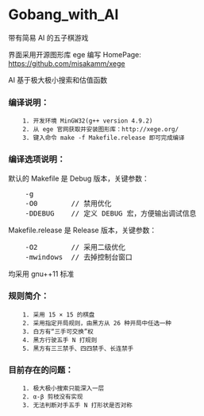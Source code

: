 Gobang_with_AI
=====
带有简易 AI 的五子棋游戏

界面采用开源图形库 ege 编写 
HomePage: https://github.com/misakamm/xege

AI 基于极大极小搜索和估值函数

### 编译说明：
        1. 开发环境 MinGW32(g++ version 4.9.2)
        2. 从 ege 官网获取并安装图形库：http://xege.org/
        3. 键入命令 make -f Makefile.release 即可完成编译

### 编译选项说明：
默认的 Makefile 是 Debug 版本，关键参数：
<pre>
    -g
    -O0        // 禁用优化
    -DDEBUG    // 定义 DEBUG 宏，方便输出调试信息
</pre>
Makefile.release 是 Release 版本，关键参数：
<pre>
    -O2        // 采用二级优化
    -mwindows  // 去掉控制台窗口
</pre>
均采用 gnu++11 标准

### 规则简介：
        1. 采用 15 × 15 的棋盘
        2. 采用指定开局规则，由黑方从 26 种开局中任选一种
        3. 白方有“三手可交换”权
        4. 黑方行驶五手 N 打规则
        5. 黑方有三三禁手、四四禁手、长连禁手

### 目前存在的问题：
        1. 极大极小搜索只能深入一层
        2. α-β 剪枝没有实现
        3. 无法判断对手五手 N 打形状是否对称
